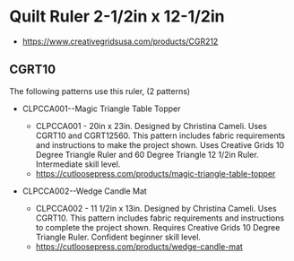 # Quilt Ruler 2-1/2in x 12-1/2in
* https://www.creativegridsusa.com/products/CGR212

## CGRT10

The following patterns use this ruler, (2 patterns)

* CLPCCA001--Magic Triangle Table Topper
	* CLPCCA001 - 20in x 23in. Designed by Christina Cameli. Uses CGRT10 and CGRT12560. This pattern includes fabric requirements and instructions to make the project shown. Uses Creative Grids 10 Degree Triangle Ruler and 60 Degree Triangle 12 1/2in Ruler. Intermediate skill level.
	* https://cutloosepress.com/products/magic-triangle-table-topper


* CLPCCA002--Wedge Candle Mat
	* CLPCCA002 - 11 1/2in x 13in. Designed by Christina Cameli. Uses CGRT10. This pattern includes fabric requirements and instructions to complete the project shown. Requires Creative Grids 10 Degree Triangle Ruler. Confident beginner skill level.
	* https://cutloosepress.com/products/wedge-candle-mat

